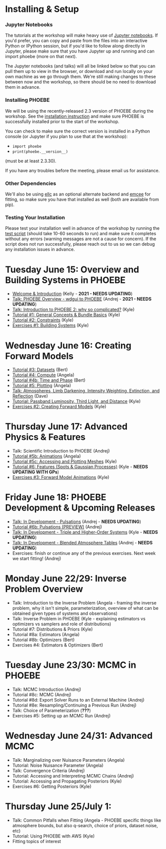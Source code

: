 # Installing & Setup

### Jupyter Notebooks

The tutorials at the workshop will make heavy use of [Jupyter notebooks](https://jupyter.org/install).  If you'd prefer, you can copy and paste from the files into an interactive Python or IPython session, but if you'd like to follow along directly in Jupyter, please make sure that you have Jupyter up and running and can import phoebe (more on that next).

The Jupyter notebooks (and talks) will all be linked below so that you can pull them up to view in the browser, or download and run locally on your own machine as we go through them.  We're still making changes to these between now and the workshop, so there should be no need to download them in advance.

### Installing PHOEBE

We will be using the recently-released 2.3 version of PHOEBE during the workshop.  See the [installation instruction](http://phoebe-project.org/install/2.3) and make sure PHOEBE is successfully installed prior to the start of the workshop.

You can check to make sure the correct version is installed in a Python console (or Jupyter if you plan to use that at the workshop):

* `import phoebe`
* `print(phoebe.__version__)`

(must be at least 2.3.30).

If you have any troubles before the meeting, please email us for assistance.


### Other Dependencies

We'll also be using [ellc](https://github.com/pmaxted/ellc) as an optional alternate backend and [emcee](https://emcee.readthedocs.io/en/stable/) for fitting, so make sure you have that installed as well (both are available from pip).


### Testing Your Installation

Please test your installation well in advance of the workshop by running the [test script](https://raw.githubusercontent.com/phoebe-project/phoebe2-workshop/2021june/test_install.py) (should take 10-60 seconds to run) and make sure it completes without any errors (warning messages are not a cause for concern).  If the script does not run successfully, please reach out to us so we can debug any installation issues in advance.

# Tuesday June 15: Overview and Building Systems in PHOEBE

* [Welcome & Introduction](https://docs.google.com/presentation/d/e/2PACX-1vTPiLVRPAUJnrSyNgqpWXbuQduLDqp36RP6inq5-QdtYA0nnLTjsQN1FuyhVIgvW9fHkiz_FAEpNrjp/pub?start=false&loop=false&delayms=3000) (Kelly - **2021 - NEEDS UPDATING**)
* [Talk: PHOEBE Overview - wdgui to PHOEBE](https://docs.google.com/presentation/d/e/2PACX-1vTeR0gdxhuHt7-rEQMK5SEM3bGETEF-ItWQHsvmr8cwt1bNqJuMflTABL8vvV6jrNEdPqRaIpL8-TiJ/pub?start=false&loop=false&delayms=3000) (Andrej - **2021 - NEEDS UPDATING**)
* [Talk: Introduction to PHOEBE 2: why so complicated?](https://docs.google.com/presentation/d/e/2PACX-1vTdjGepiD4v0VvAv8DQsed_uCQ4SMYPqfUtCLzvR92PKjnSSeTZ9qWuZpVbzdNxWBE445BwigEg9Tv7/pub?start=false&loop=false&delayms=3000) (Kyle)
* [Tutorial #1: General Concepts & Bundle Basics](https://nbviewer.jupyter.org/github/phoebe-project/phoebe2-workshop/blob/2021june/Tutorial_01_bundle_basics.ipynb) (Kyle)
* [Tutorial #2: Constraints](https://nbviewer.jupyter.org/github/phoebe-project/phoebe2-workshop/blob/2021june/Tutorial_02_constraints.ipynb) (Kyle)
* [Exercises #1: Building Systems](https://nbviewer.jupyter.org/github/phoebe-project/phoebe2-workshop/blob/2021june/Exercises_01_building_systems.ipynb) (Kyle)


# Wednesday June 16: Creating Forward Models

* [Tutorial #3: Datasets](https://nbviewer.jupyter.org/github/phoebe-project/phoebe2-workshop/blob/2021june/Tutorial_03_datasets.ipynb) (Bert)
* [Tutorial #4: Compute](https://nbviewer.jupyter.org/github/phoebe-project/phoebe2-workshop/blob/2021june/Tutorial_04_compute.ipynb) (Angela)
* [Tutorial #4b: Time and Phase](https://nbviewer.jupyter.org/github/phoebe-project/phoebe2-workshop/blob/2021june/Tutorial_04b_time_and_phase.ipynb) (Bert)
* [Tutorial #5: Plotting](https://nbviewer.jupyter.org/github/phoebe-project/phoebe2-workshop/blob/2021june/Tutorial_05_plotting.ipynb) (Angela)
* [Talk: Atmospheres, Limb Darkening, Intensity Weighting, Extinction, and Reflection](https://docs.google.com/presentation/d/e/2PACX-1vSrILRxT1eygipBOurKZ2trffr5KQBRbK3y1TxY0-oydV1t4SaoZAWvDLZfUCc4iIZDzaHhlkVW8meM/pub?start=false&loop=false&delayms=3000) (Dave)
* [Tutorial: Passband Luminosity, Third Light, and Distance](https://nbviewer.jupyter.org/github/phoebe-project/phoebe2-workshop/blob/2021june/Intro_Tutorial_11_pblum_l3_distance.ipynb) (Kyle)
* [Exercises #2: Creating Forward Models](https://nbviewer.jupyter.org/github/phoebe-project/phoebe2-workshop/blob/2021june/Exercises_02_forward_models.ipynb) (Kyle)


# Thursday June 17: Advanced Physics & Features

* Talk: Scientific Introduction to PHOEBE (Andrej)
* [Tutorial #5b: Animations](https://nbviewer.jupyter.org/github/phoebe-project/phoebe2-workshop/blob/2021june/Tutorial_05b_animations.ipynb) (Angela)
* [Tutorial #5c: Accessing and Plotting Meshes](https://nbviewer.jupyter.org/github/phoebe-project/phoebe2-workshop/blob/2021june/Tutorial_05c_meshes.ipynb) (Kyle)
* [Tutorial #6: Features (Spots & Gaussian Processes)](https://nbviewer.jupyter.org/github/phoebe-project/phoebe2-workshop/blob/2021june/Tutorial_06_features.ipynb) (Kyle - **NEEDS UPDATING WITH GPs**)
* [Exercises #3: Forward Model Animations](https://nbviewer.jupyter.org/github/phoebe-project/phoebe2-workshop/blob/2021june/Exercises_03_animations.ipynb) (Kyle)



# Friday June 18: PHOEBE Development & Upcoming Releases

* [Talk: In Development - Pulsations](https://docs.google.com/presentation/d/e/2PACX-1vR13F6t5UqxxLntwHs5_sVo8YW-xzRlq2BOm08KxRMYAETPqH8qHsmL6M8BvNNTXEzStFYcvKF-IjK5/pub?start=false&loop=false&delayms=3000) (Andrej - **NEEDS UPDATING**)
* [Tutorial #6b: Pulsations (PREVIEW)](https://nbviewer.jupyter.org/github/phoebe-project/phoebe2-workshop/blob/2021june/Intro_Tutorial_19_pulsations.ipynb) (Andrej)
* [Talk: In Development - Triple and Higher-Order Systems](https://docs.google.com/presentation/d/e/2PACX-1vSk1awjZ-mrvsSOQunNYikwGr6PjdAseIhPEnh84ABExkgAvAzZ1QF2WEMVIr04IMYPQYwEoPGDjir2/pub?start=false&loop=false&delayms=3000) (Kyle - **NEEDS UPDATING**)
* [Talk: In Development - Blended Atmosphere Tables](https://docs.google.com/presentation/d/e/2PACX-1vRMJxgdwwWs-IF1OY9ligGgNVul2z1Kk_GjRgH9-hFpkN8gJqtFcQUG4D3wzrsN998pvqt4bMNTtrfB/pub?start=false&loop=false&delayms=3000) (Andrej - **NEEDS UPDATING**)
* Exercises: finish or continue any of the previous exercises.  Next week we start fitting! (Andrej)


# Monday June 22/29: Inverse Problem Overview
* Talk: Introduction to the Inverse Problem (Angela - framing the inverse problem, why it isn't simple, parameterization, overview of what can be obtained given types of systems and observations)
* Talk: Inverse Problem in PHOEBE (Kyle - explaining estimators vs optimizers vs samplers and role of distributions)
* Tutorial #7: Distributions & Priors (Kyle)
* Tutorial #8a: Estimators (Angela)
* Tutorial #8b: Optimizers (Bert)
* Exercises #4: Estimators & Optimizers (Bert)

# Tuesday June 23/30: MCMC in PHOEBE
* Talk: MCMC Introduction (Andrej)
* Tutorial #8c: MCMC (Andrej)
* Tutorial #8d: Export Solver Runs to an External Machine (Andrej)
* Tutorial #8e: Resampling/Continuing a Previous Run (Andrej)
* Talk: Choice of Parameterization (**???**)
* Exercises #5: Setting up an MCMC Run (Andrej)

# Wednesday June 24/31: Advanced MCMC
* Talk: Marginalizing over Nuisance Parameters (Angela)
* Tutorial: Noise Nuisance Parameter (Angela)
* Talk: Convergence Criteria (Andrej)
* Tutorial: Accessing and Interpreting MCMC Chains (Andrej)
* Tutorial: Accessing and Propagating Posteriors (Kyle)
* Exercises #6: Getting Posteriors (Kyle)

# Thursday June 25/July 1:
* Talk: Common Pitfalls when Fitting (Angela - PHOEBE specific things like atmosphere bounds, but also q-search, choice of priors, dataset noise, etc)
* Tutorial: Using PHOEBE with AWS (Kyle)
* Fitting topics of interest
